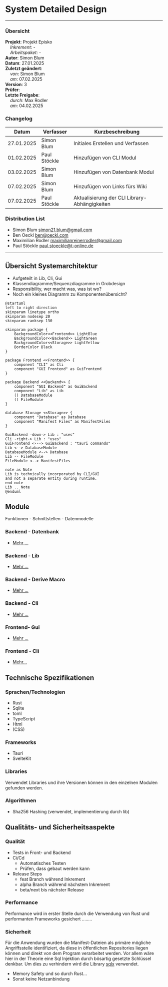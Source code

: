 # System Detailed Design

---

### Übersicht

**Projekt**: Projekt Episko \
&nbsp;&nbsp;&nbsp;&nbsp;_Inkrement_: -\
&nbsp;&nbsp;&nbsp;&nbsp;_Arbeitspaket_: -\
**Autor**: Simon Blum\
**Datum**: 27.01.2025\
**Zuletzt geändert**: \
&nbsp;&nbsp;&nbsp;&nbsp;_von_: Simon Blum\
&nbsp;&nbsp;&nbsp;&nbsp;_am_: 07.02.2025\
**Version**: 3 \
**Prüfer**: \
**Letzte Freigabe**: \
&nbsp;&nbsp;&nbsp;&nbsp;_durch_: Max Rodler\
&nbsp;&nbsp;&nbsp;&nbsp;_am_: 04.02.2025

### Changelog

| Datum      | Verfasser    | Kurzbeschreibung                              |
|------------|--------------|-----------------------------------------------|
| 27.01.2025 | Simon Blum   | Initiales Erstellen und Verfassen             |
| 01.02.2025 | Paul Stöckle | Hinzufügen von CLI Modul                      |
| 03.02.2025 | Simon Blum   | Hinzufügen von Datenbank Modul                |
| 07.02.2025 | Simon Blum   | Hinzufügen von Links fürs Wiki                |
| 07.02.2025 | Paul Stöckle | Aktualisierung der CLI Library-Abhängigkeiten |

### Distribution List

- Simon Blum <simon21.blum@gmail.com>
- Ben Oeckl <ben@oeckl.com>
- Maximilian Rodler <maximilianreinerrodler@gmail.com>
- Paul Stöckle <paul.stoeckle@t-online.de>

---

## Übersicht Systemarchitektur

- Aufgeteilt in Lib, Cli, Gui
- Klassendiagramme/Sequenzdiagramme in Grobdesign
- Responsibility, wer macht was, was ist wo?
- Noch ein kleines Diagramm zu Komponentenübersicht?

```plantuml
@startuml
left to right direction
skinparam linetype ortho
skinparam nodesep 20
skinparam ranksep 130

skinparam package {
    BackgroundColor<<Frontend>> LightBlue
    BackgroundColor<<Backend>> LightGreen
    BackgroundColor<<Storage>> LightYellow
    BorderColor Black
}

package Frontend <<Frontend>> {
    component "CLI" as Cli
    component "GUI Frontend" as GuiFrontend
}

package Backend <<Backend>> {
    component "GUI Backend" as GuiBackend
    component "Lib" as Lib
    () DatabaseModule
    () FileModule
}

database Storage <<Storage>> {
    component "Database" as Database
    component "Manifest Files" as ManifestFiles
}

GuiBackend -down-> Lib : "uses"
Cli -right-> Lib : "uses"
GuiFrontend <---> GuiBackend : "tauri commands"
Lib <--> DatabaseModule
DatabaseModule <--> Database
Lib -- FileModule
FileModule <--> ManifestFiles

note as Note
Lib is technically incorporated by CLI/GUI
and not a separate entity during runtime.
end note
Lib .. Note
@enduml
```

## Module

Funktionen - Schnittstellen - Datenmodelle

### Backend - Datenbank

- [Mehr …](database.md)

### Backend - Lib

- [Mehr …](lib.md)

### Backend - Derive Macro

- [Mehr …](derive_macro.md)

### Backend - Cli

- [Mehr …](gui_backend.md)

### Frontend- Gui

- [Mehr …](gui_frontend.md)

### Frontend - Cli

- [Mehr...](cli.md)

## Technische Spezifikationen

### Sprachen/Technologien

- Rust
- Sqlite
- toml
- TypeScript
- Html
- (CSS)

### Frameworks

- Tauri
- SvelteKit

### Libraries

Verwendet Libraries und ihre Versionen können in den einzelnen
Modulen gefunden werden.

### Algorithmen

- Sha256 Hashing (verwendet, implementierung durch lib)

## Qualitäts- und Sicherheitsaspekte

### Qualität

- Tests in Front- und Backend
- Ci/Cd
    - Automatisches Testen
    - Prüfen, dass gebaut werden kann
- Release Steps
    - feat Branch während Inkrement
    - alpha Branch während nächstem Inkrement
    - beta/next bis nächster Release

### Performance

Performance wird in erster Stelle durch die Verwendung von Rust und
performanten Frameworks gesichert ........

### Sicherheit

Für die Anwendung wurden die Manifest-Dateien als primäre mögliche Angriffsstelle
identifiziert, da diese in öffentlichen Repositories liegen können und
direkt von dem Program verarbeitet werden.
Vor allem wäre hier in der Theorie eine Sql Injektion durch bösartig gesetzte
Schlüssel denkbar. Um dies zu verhindern wird die Library [sqlx]() verwendet.

- Memory Safety und so durch Rust...
- Sonst keine Netzanbindung


